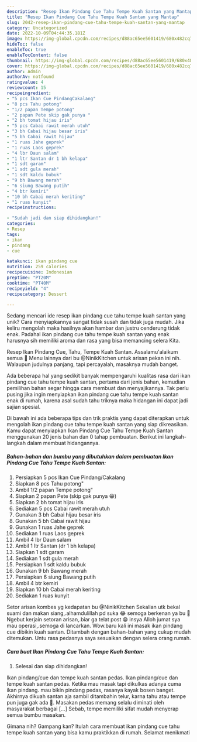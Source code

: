 ```yaml
---
description: "Resep Ikan Pindang Cue Tahu Tempe Kuah Santan yang Mantap"
title: "Resep Ikan Pindang Cue Tahu Tempe Kuah Santan yang Mantap"
slug: 2042-resep-ikan-pindang-cue-tahu-tempe-kuah-santan-yang-mantap
category: Uncategorized
date: 2022-10-09T04:44:35.181Z
image: https://img-global.cpcdn.com/recipes/d88ac65ee5601419/680x482cq70/ikan-pindang-cue-tahu-tempe-kuah-santan-foto-resep-utama.jpg
hideToc: false
enableToc: true
enableTocContent: false
thumbnail: https://img-global.cpcdn.com/recipes/d88ac65ee5601419/680x482cq70/ikan-pindang-cue-tahu-tempe-kuah-santan-foto-resep-utama.jpg
cover: https://img-global.cpcdn.com/recipes/d88ac65ee5601419/680x482cq70/ikan-pindang-cue-tahu-tempe-kuah-santan-foto-resep-utama.jpg
author: Admin
authorAv: notfound
ratingvalue: 4
reviewcount: 15
recipeingredient:
- "5 pcs Ikan Cue PindangCakalang"
- "8 pcs Tahu potong"
- "1/2 papan Tempe potong"
- "2 papan Pete skip gak punya "
- "2 bh tomat hijau iris"
- "5 pcs Cabai rawit merah utuh"
- "3 bh Cabai hijau besar iris"
- "5 bh Cabai rawit hijau"
- "1 ruas Jahe geprek"
- "1 ruas Laos geprek"
- "4 lbr Daun salam"
- "1 ltr Santan dr 1 bh kelapa"
- "1 sdt garam"
- "1 sdt gula merah"
- "1 sdt kaldu bubuk"
- "9 bh Bawang merah"
- "6 siung Bawang putih"
- "4 btr kemiri"
- "10 bh Cabai merah keriting"
- "1 ruas kunyit"
recipeinstructions:

- "Sudah jadi dan siap dihidangkan!"
categories:
- Resep
tags:
- ikan
- pindang
- cue

katakunci: ikan pindang cue 
nutrition: 259 calories
recipecuisine: Indonesian
preptime: "PT20M"
cooktime: "PT40M"
recipeyield: "4"
recipecategory: Dessert

---
```





Sedang mencari ide resep ikan pindang cue tahu tempe kuah santan yang unik? Cara menyiapkannya sangat tidak susah dan tidak juga mudah. Jika keliru mengolah maka hasilnya akan hambar dan justru cenderung tidak enak. Padahal ikan pindang cue tahu tempe kuah santan yang enak harusnya sih memiliki aroma dan rasa yang bisa memancing selera Kita.





Resep Ikan Pindang Cue, Tahu, Tempe Kuah Santan. Assalamu&#39;alaikum semua 👋 Menu lainnya dari bu @NinikKitchen untuk arisan pekan ini nih. Walaupun judulnya panjang, tapi percayalah, masaknya mudah banget.

Ada beberapa hal yang sedikit banyak mempengaruhi kualitas rasa dari ikan pindang cue tahu tempe kuah santan, pertama dari jenis bahan, kemudian pemilihan bahan segar hingga cara membuat dan menyajikannya. Tak perlu pusing jika ingin menyiapkan ikan pindang cue tahu tempe kuah santan enak di rumah, karena asal sudah tahu triknya maka hidangan ini dapat jadi sajian spesial.






Di bawah ini ada beberapa tips dan trik praktis yang dapat diterapkan untuk mengolah ikan pindang cue tahu tempe kuah santan yang siap dikreasikan. Kamu dapat menyiapkan Ikan Pindang Cue Tahu Tempe Kuah Santan menggunakan 20 jenis bahan dan 0 tahap pembuatan. Berikut ini langkah-langkah dalam membuat hidangannya.

<!--inarticleads1-->

##### Bahan-bahan dan bumbu yang dibutuhkan dalam pembuatan Ikan Pindang Cue Tahu Tempe Kuah Santan:

1. Persiapkan 5 pcs Ikan Cue Pindang/Cakalang
1. Siapkan 8 pcs Tahu potong&#34;
1. Ambil 1/2 papan Tempe potong&#34;
1. Siapkan 2 papan Pete (skip gak punya 😁)
1. Siapkan 2 bh tomat hijau iris
1. Sediakan 5 pcs Cabai rawit merah utuh
1. Gunakan 3 bh Cabai hijau besar iris
1. Gunakan 5 bh Cabai rawit hijau
1. Gunakan 1 ruas Jahe geprek
1. Sediakan 1 ruas Laos geprek
1. Ambil 4 lbr Daun salam
1. Ambil 1 ltr Santan (dr 1 bh kelapa)
1. Siapkan 1 sdt garam
1. Sediakan 1 sdt gula merah
1. Persiapkan 1 sdt kaldu bubuk
1. Gunakan 9 bh Bawang merah
1. Persiapkan 6 siung Bawang putih
1. Ambil 4 btr kemiri
1. Siapkan 10 bh Cabai merah keriting
1. Sediakan 1 ruas kunyit


Setor arisan kombes yg kedapatan bu @NinikKitchen Sekalian utk bekal suami dan makan siang,.alhamdulillah pd suka 😂 semoga berkenan ya bu 🙏 Ngebut kerjain setoran arisan,.biar ga telat post 😁 insya Alloh jumat sya mau operasi,.semoga di lancarkan. Wow.baru kali ini masak ikan pindang cue dibikin kuah santan. Ditambah dengan bahan-bahan yang cukup mudah ditemukan. Untu rasa pedasnya saya sesuaikan dengan selera orang rumah. 

<!--inarticleads2-->

##### Cara buat Ikan Pindang Cue Tahu Tempe Kuah Santan:


1. Selesai dan siap dihidangkan!

Ikan pindang/cue dan tempe kuah santan pedas. Ikan pindang/cue dan tempe kuah santan pedas. Ketika mau masak tapi dikulkas adanya cuma ikan pindang. mau bikin pindang pedas, rasanya kayak bosen banget. Akhirnya dikuah santan aja sambil ditambahin telur, karna tahu atau tempe pun juga gak ada 🤗. Masakan pedas memang selalu diminati oleh masyarakat berbagai […] Sebab, tempe memiliki sifat mudah menyerap semua bumbu masakan. 

Gimana nih? Gampang kan? Itulah cara membuat ikan pindang cue tahu tempe kuah santan yang bisa kamu praktikkan di rumah. Selamat menikmati
